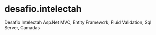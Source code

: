 # desafio.intelectah
Desafio Intelectah Asp.Net MVC, Entity Framework, Fluid Validation, Sql Server, Camadas
